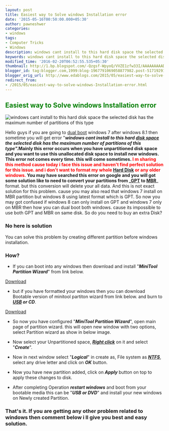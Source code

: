 ```yaml
---
layout: post
title: Easiest way to Solve windows Installation error
date: '2015-05-16T00:50:00.000+05:30'
author: pawneshwer
categories:
- windows
tags:
- Computer Tricks
- Windows
description: windows cant install to this hard disk space the selected disk has the maximum number of partitions of this type windows installation error solution
keywords: windows cant install to this hard disk space the selected disk has the maximum number of partitions of this type windows installation error solution
modified_time: '2016-02-20T06:52:55.535+05:30'
thumbnail: http://1.bp.blogspot.com/-Qzgsf-WpyoQ/VVZE1zfw33I/AAAAAAAAADM/W3iMF8y8azE/s72-c/3-526x372.png
blogger_id: tag:blogger.com,1999:blog-1967791069058877982.post-5171929102246965935
blogger_orig_url: http://www.edablogs.com/2015/05/easiest-way-to-solve-windows-Installation-error.html
redirect_from:
- /2015/05/easiest-way-to-solve-windows-Installation-error.html
---
```


## <span style="color: green;">Easiest way to Solve windows Installation error</span>

![windows cant install to this hard disk space the selected disk has the maximum number of partitions of this type](http://1.bp.blogspot.com/-Qzgsf-WpyoQ/VVZE1zfw33I/AAAAAAAAADM/W3iMF8y8azE/s320/3-526x372.png "windows cant install to this hard disk space the selected disk has the maximum number of partitions of this type")

Hello guys if you are going to [dual boot](http://en.wikipedia.org/wiki/Multi_boot "Multi boot") windows 7 after windows 8.1 then sometime you will get error "**_windows cant install to this hard [disk space](http://en.wikipedia.org/wiki/Disk_space "Disk space") the selected disk has the maximum number of partitions of this type"._**Mainly this error occurs when you have unpartitioned disk space and you want to use this unallocated disk space to install new windows. This error not comes every time. this will come sometimes. <span style="color: red;">I m sharing this method cause today i face this issue and haven't find perfect solution for this issue. and i don't want to format my whole</span> [Hard Disk](http://en.wikipedia.org/wiki/Hard_disk_drive "Hard disk drive") <span style="color: red;">or any older windows.</span> You may have searched this error on google and you will got some solution like to need to convert your partitions from _**[GPT](http://en.wikipedia.org/wiki/GUID_Partition_Table "GUID Partition Table") to [MBR](http://en.wikipedia.org/wiki/Master_boot_record "Master boot record")**_ format. but this conversion will delete your all data. And this is not exact solution for this problem. cause you may also read that windows 7 install on MBR partition but windows 8 using latest format which is GPT. So now you may got confused if windows 8 can only install on GPT and windows 7 only on MBR then how you can dual boot both windows. cause its impossible to use both GPT and MBR on same disk. So do you need to buy an extra Disk?  

### No here is solution

You can solve this problem by creating different partition before windows installation.  

### How?

*   If you can boot into any windows then download and install "_**MiniTool Partition Wizard**_" from link below.

[Download](http://www.minitool.com/partition-manager/partition-wizard-home.html)

*   but if you have formatted your windows then you can download Bootable version of minitool partiton wizard from link below. and burn to _**[USB](http://en.wikipedia.org/wiki/Universal_Serial_Bus "Universal Serial Bus") or CD**_.

[Download](http://www.minitool.com/partition-manager/partition-wizard-bootable.html)

*   So now you have configured "_**MiniTool Partition Wizard**_", open main page of partition wizard. this will open new window with two options, select Partition wizard as show in below image.

[](http://4.bp.blogspot.com/-0OIRn2vb884/VVZE3DZ2FCI/AAAAAAAAADU/Um3HhieJ1SU/s1600/1.png)

*   Now select your Unpartitioned space, **_[Right click](http://en.wikipedia.org/wiki/Context_menu "Context menu")_** on it and select "_**Create**_".

[](http://4.bp.blogspot.com/-hI94WJq59_M/VVZE4VPHy2I/AAAAAAAAADk/YSBqAQDllvM/s1600/2.png)

*   Now in next window select "_**Logical**_" in create as, File system as _**[NTFS](http://en.wikipedia.org/wiki/NTFS "NTFS")**_, select any drive letter and click on _**OK**_ button.

*   Now you have new partition added, click on _**Apply**_ button on top to apply these changes to disk.

[](http://1.bp.blogspot.com/-vKIb6MQdVD0/VVZE5IJWcyI/AAAAAAAAADo/oCxCXM214b4/s1600/4.png)

*   After completing Operation **_restart windows_** and boot from your bootable media this can be "_**USB or DVD**_" and install your new windows on Newly created Partition.

### That's it. If you are getting any other problem related to windows then comment below i ll give you best and easy solution.
